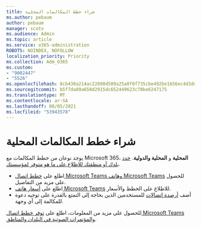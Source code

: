 ```yaml
---
title: شراء خطط المكالمات المحلية
ms.author: pebaum
author: pebaum
manager: scotv
ms.audience: Admin
ms.topic: article
ms.service: o365-administration
ROBOTS: NOINDEX, NOFOLLOW
localization_priority: Priority
ms.collection: Adm_O365
ms.custom:
- "9002447"
- "5526"
ms.openlocfilehash: 8cb430a214ac22890d509a25a0f0f735cbe492be1b56ec4d3ddfbb3f15ff476d
ms.sourcegitcommit: b5f7da89a650d2915dc652449623c78be6247175
ms.translationtype: MT
ms.contentlocale: ar-SA
ms.lasthandoff: 08/05/2021
ms.locfileid: "53943578"
---
```

# <a name="purchase-domestic-calling-plans"></a>شراء خطط المكالمات المحلية

يوجد نوعان من خطط المكالمات مع Microsoft 365، **المحلية** و **المحلية والدولية**. [حدد بلدك أو منطقتك للاطلاع على ما هو متوفر لمؤسستك](https://docs.microsoft.com/MicrosoftTeams/country-and-region-availability-for-audio-conferencing-and-calling-plans/country-and-region-availability-for-audio-conferencing-and-calling-plans#select-your-country-or-region-to-see-whats-available-for-your-organization).

- اطلع على [خطط اتصال Microsoft Teams وهاتف Microsoft Teams](https://docs.microsoft.com/MicrosoftTeams/calling-plan-landing-page) للحصول على مزيد من التفاصيل.
- اطلع على [أسعار هاتف Microsoft Teams](https://www.microsoft.com/microsoft-365/microsoft-teams/voice-calling#Requirements) للاطلاع على الخطط والأسعار.
- أضف [أرصدة اتصالات](https://docs.microsoft.com/MicrosoftTeams/country-and-region-availability-for-audio-conferencing-and-calling-plans/country-and-region-availability-for-audio-conferencing-and-calling-plans#communications-credits) للمستخدمين الذين بحاجة إلى التمتع بالقدرة على توجيه دعوة للمكالمة إلى أي وجهة.

للحصول على مزيد من المعلومات، اطلع على [توفر خطط اتصال Microsoft Teams والمؤتمرات الصوتية في البلدان والمناطق](https://docs.microsoft.com/MicrosoftTeams/country-and-region-availability-for-audio-conferencing-and-calling-plans/country-and-region-availability-for-audio-conferencing-and-calling-plans). 
